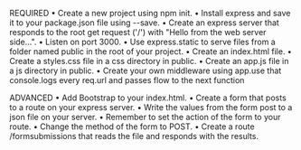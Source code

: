 REQUIRED
	•	Create a new project using npm init.
	•	Install express and save it to your package.json file using --save.
	•	Create an express server that responds to the root get request ('/') with "Hello from the web server side...".
	•	Listen on port 3000.
	•	Use express.static to serve files from a folder named public in the root of your project.
	•	Create an index.html file.
	•	Create a styles.css file in a css directory in public.
	•	Create an app.js file in a js directory in public.
	•	Create your own middleware using app.use that console.logs every req.url and passes flow to the next function

ADVANCED
	•	Add Bootstrap to your index.html.
	•	Create a form that posts to a route on your express server.
	•	Write the values from the form post to a json file on your server.
	•	Remember to set the action of the form to your route.
	•	Change the method of the form to POST.
	•	Create a route /formsubmissions that reads the file and responds with the results.